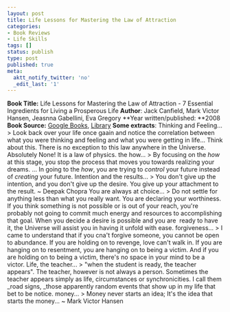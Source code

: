 ```yaml
---
layout: post
title: Life Lessons for Mastering the Law of Attraction
categories:
- Book Reviews
- Life Skills
tags: []
status: publish
type: post
published: true
meta:
  aktt_notify_twitter: 'no'
  _edit_last: '1'
---
```

**Book Title:** Life Lessons for Mastering the Law of Attraction - 7 Essential Ingredients for Living a Prosperous Life **Author**: Jack Canfield, Mark Victor Hansen, Jeasnna Gabellini, Eva Gregory **Year written/published: **2008 **Book Source:** [Google Books](http://books.google.com/books?id=VddoBScGgh0C&printsec=frontcover&dq=Life+Lessons+for+Mastering+the+Law+of+Attraction&cd=1#v=onepage&q=&f=false), [Library](http://catalogue.nlb.gov.sg/cgi-bin/cw_cgi?fullRecord+10745+3002+13069028+1+0) **Some extracts**: Thinking and Feeling... > Look back over your life once gaain and notice the correlation between what you were thinking and feeling and what you were getting in life... Think about this. There is no exception to this law anywhere in the Universe. Absolutely None! It is a law of physics.
the how... > By focusing on the _how_ at this stage, you stop the process that moves you towards realizing your dreams. ... In going to the _how_, you are trying to _control_ your future instead of _creating_ your future.
Intention and the results... > You don't give up the intention, and you don't give up the desire. You give up your attachment to the result. ~ Deepak Chopra
You are always at choice... > Do not settle for anything less than what you really want. You are declaring your worthiness. If you think something is not possible or is out of your reach, you're probably not going to commit much energy and resources to accomplishing that goal. When you decide a desire is possible and you are  ready to have it, the Universe will assist you in having it unfold with ease.
forgiveness... > I came to understand that if you cna't forgive someone, you cannot be open to abundance. If you are holding on to revenge, love can't walk in. If you are hanging on to resentment, you are hanging on to being a victim. And if you are holding on to being a victim, there's no space in your mind to be a victor.
Life, the teacher... > "when the student is ready, the teacher appears". The teacher, however is not always a person. Sometimes the teacher appears simply as life, circumstances or synchronicities. I call them _road signs, _those apparently random events that show up in my life that bet to be notice.
money... > Money never starts an idea; It's the idea that starts the money... ~ Mark Victor Hansen
